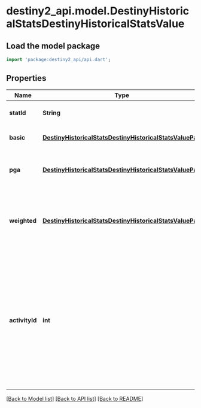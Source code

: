 # destiny2_api.model.DestinyHistoricalStatsDestinyHistoricalStatsValue

## Load the model package
```dart
import 'package:destiny2_api/api.dart';
```

## Properties
Name | Type | Description | Notes
------------ | ------------- | ------------- | -------------
**statId** | **String** | Unique ID for this stat | [optional] [default to null]
**basic** | [**DestinyHistoricalStatsDestinyHistoricalStatsValuePair**](DestinyHistoricalStatsDestinyHistoricalStatsValuePair.md) | Basic stat value. | [optional] [default to null]
**pga** | [**DestinyHistoricalStatsDestinyHistoricalStatsValuePair**](DestinyHistoricalStatsDestinyHistoricalStatsValuePair.md) | Per game average for the statistic, if applicable | [optional] [default to null]
**weighted** | [**DestinyHistoricalStatsDestinyHistoricalStatsValuePair**](DestinyHistoricalStatsDestinyHistoricalStatsValuePair.md) | Weighted value of the stat if a weight greater than 1 has been assigned. | [optional] [default to null]
**activityId** | **int** | When a stat represents the best, most, longest, fastest or some other personal best, the actual activity ID where that personal best was established is available on this property. | [optional] [default to null]

[[Back to Model list]](../README.md#documentation-for-models) [[Back to API list]](../README.md#documentation-for-api-endpoints) [[Back to README]](../README.md)


